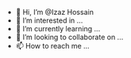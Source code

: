- 👋 Hi, I’m @Izaz Hossain
- 👀 I’m interested in ...
- 🌱 I’m currently learning ...
- 💞️ I’m looking to collaborate on ...
- 📫 How to reach me ...

<!---
Izaz Hossain/html5_cv_project is a ✨ special ✨ repository because its `README.md` (this file) appears on your GitHub profile.
You can click the Preview link to take a look at your changes.
--->
